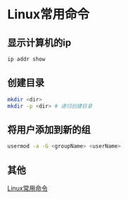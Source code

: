 # Linux常用命令

## 显示计算机的ip

```bash
ip addr show
```

## 创建目录

```bash
mkdir <dir>
mkdir -p <dir> # 递归创建目录
```

## 将用户添加到新的组

```bash
usermod -a -G <groupName> <userName>
```

## 其他

[Linux常用命令](https://www.quanxiaoha.com/linux-command/linux-check-ip-address.html)
